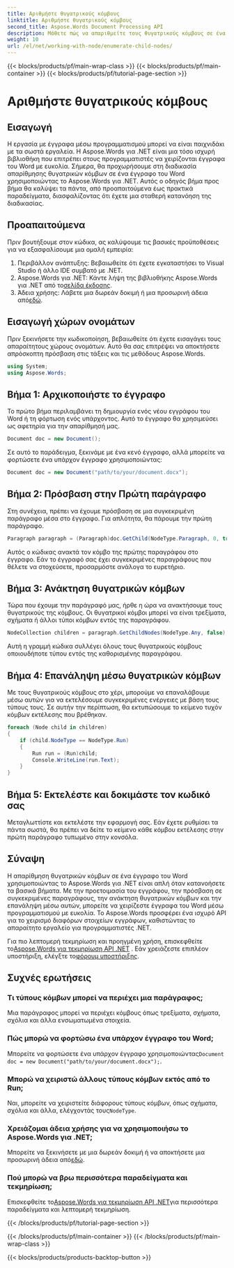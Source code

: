 ```yaml
---
title: Αριθμήστε θυγατρικούς κόμβους
linktitle: Αριθμήστε θυγατρικούς κόμβους
second_title: Aspose.Words Document Processing API
description: Μάθετε πώς να απαριθμείτε τους θυγατρικούς κόμβους σε ένα έγγραφο του Word χρησιμοποιώντας το Aspose.Words για .NET με αυτό το βήμα προς βήμα εκμάθηση.
weight: 10
url: /el/net/working-with-node/enumerate-child-nodes/
---
```


{{< blocks/products/pf/main-wrap-class >}}
{{< blocks/products/pf/main-container >}}
{{< blocks/products/pf/tutorial-page-section >}}

# Αριθμήστε θυγατρικούς κόμβους

## Εισαγωγή

Η εργασία με έγγραφα μέσω προγραμματισμού μπορεί να είναι παιχνιδάκι με τα σωστά εργαλεία. Η Aspose.Words για .NET είναι μια τόσο ισχυρή βιβλιοθήκη που επιτρέπει στους προγραμματιστές να χειρίζονται έγγραφα του Word με ευκολία. Σήμερα, θα προχωρήσουμε στη διαδικασία απαρίθμησης θυγατρικών κόμβων σε ένα έγγραφο του Word χρησιμοποιώντας το Aspose.Words για .NET. Αυτός ο οδηγός βήμα προς βήμα θα καλύψει τα πάντα, από προαπαιτούμενα έως πρακτικά παραδείγματα, διασφαλίζοντας ότι έχετε μια σταθερή κατανόηση της διαδικασίας.

## Προαπαιτούμενα

Πριν βουτήξουμε στον κώδικα, ας καλύψουμε τις βασικές προϋποθέσεις για να εξασφαλίσουμε μια ομαλή εμπειρία:

1. Περιβάλλον ανάπτυξης: Βεβαιωθείτε ότι έχετε εγκαταστήσει το Visual Studio ή άλλο IDE συμβατό με .NET.
2.  Aspose.Words για .NET: Κάντε λήψη της βιβλιοθήκης Aspose.Words για .NET από το[σελίδα έκδοσης](https://releases.aspose.com/words/net/).
3.  Άδεια χρήσης: Λάβετε μια δωρεάν δοκιμή ή μια προσωρινή άδεια από[εδώ](https://purchase.aspose.com/temporary-license/).

## Εισαγωγή χώρων ονομάτων

Πριν ξεκινήσετε την κωδικοποίηση, βεβαιωθείτε ότι έχετε εισαγάγει τους απαραίτητους χώρους ονομάτων. Αυτό θα σας επιτρέψει να αποκτήσετε απρόσκοπτη πρόσβαση στις τάξεις και τις μεθόδους Aspose.Words.

```csharp
using System;
using Aspose.Words;
```

## Βήμα 1: Αρχικοποιήστε το έγγραφο

Το πρώτο βήμα περιλαμβάνει τη δημιουργία ενός νέου εγγράφου του Word ή τη φόρτωση ενός υπάρχοντος. Αυτό το έγγραφο θα χρησιμεύσει ως αφετηρία για την απαρίθμησή μας.

```csharp
Document doc = new Document();
```

Σε αυτό το παράδειγμα, ξεκινάμε με ένα κενό έγγραφο, αλλά μπορείτε να φορτώσετε ένα υπάρχον έγγραφο χρησιμοποιώντας:

```csharp
Document doc = new Document("path/to/your/document.docx");
```

## Βήμα 2: Πρόσβαση στην Πρώτη παράγραφο

Στη συνέχεια, πρέπει να έχουμε πρόσβαση σε μια συγκεκριμένη παράγραφο μέσα στο έγγραφο. Για απλότητα, θα πάρουμε την πρώτη παράγραφο.

```csharp
Paragraph paragraph = (Paragraph)doc.GetChild(NodeType.Paragraph, 0, true);
```

Αυτός ο κώδικας ανακτά τον κόμβο της πρώτης παραγράφου στο έγγραφο. Εάν το έγγραφό σας έχει συγκεκριμένες παραγράφους που θέλετε να στοχεύσετε, προσαρμόστε ανάλογα το ευρετήριο.

## Βήμα 3: Ανάκτηση θυγατρικών κόμβων

Τώρα που έχουμε την παράγραφό μας, ήρθε η ώρα να ανακτήσουμε τους θυγατρικούς της κόμβους. Οι θυγατρικοί κόμβοι μπορεί να είναι τρεξίματα, σχήματα ή άλλοι τύποι κόμβων εντός της παραγράφου.

```csharp
NodeCollection children = paragraph.GetChildNodes(NodeType.Any, false);
```

Αυτή η γραμμή κώδικα συλλέγει όλους τους θυγατρικούς κόμβους οποιουδήποτε τύπου εντός της καθορισμένης παραγράφου.

## Βήμα 4: Επανάληψη μέσω θυγατρικών κόμβων

Με τους θυγατρικούς κόμβους στο χέρι, μπορούμε να επαναλάβουμε μέσω αυτών για να εκτελέσουμε συγκεκριμένες ενέργειες με βάση τους τύπους τους. Σε αυτήν την περίπτωση, θα εκτυπώσουμε το κείμενο τυχόν κόμβων εκτέλεσης που βρέθηκαν.

```csharp
foreach (Node child in children)
{
    if (child.NodeType == NodeType.Run)
    {
        Run run = (Run)child;
        Console.WriteLine(run.Text);
    }
}
```

## Βήμα 5: Εκτελέστε και δοκιμάστε τον κωδικό σας

Μεταγλωττίστε και εκτελέστε την εφαρμογή σας. Εάν έχετε ρυθμίσει τα πάντα σωστά, θα πρέπει να δείτε το κείμενο κάθε κόμβου εκτέλεσης στην πρώτη παράγραφο τυπωμένο στην κονσόλα.

## Σύναψη

Η απαρίθμηση θυγατρικών κόμβων σε ένα έγγραφο του Word χρησιμοποιώντας το Aspose.Words για .NET είναι απλή όταν κατανοήσετε τα βασικά βήματα. Με την προετοιμασία του εγγράφου, την πρόσβαση σε συγκεκριμένες παραγράφους, την ανάκτηση θυγατρικών κόμβων και την επανάληψη μέσω αυτών, μπορείτε να χειρίζεστε έγγραφα του Word μέσω προγραμματισμού με ευκολία. Το Aspose.Words προσφέρει ένα ισχυρό API για το χειρισμό διαφόρων στοιχείων εγγράφων, καθιστώντας το απαραίτητο εργαλείο για προγραμματιστές .NET.

 Για πιο λεπτομερή τεκμηρίωση και προηγμένη χρήση, επισκεφθείτε το[Aspose.Words για τεκμηρίωση API .NET](https://reference.aspose.com/words/net/) . Εάν χρειάζεστε επιπλέον υποστήριξη, ελέγξτε το[φόρουμ υποστήριξης](https://forum.aspose.com/c/words/8).

## Συχνές ερωτήσεις

### Τι τύπους κόμβων μπορεί να περιέχει μια παράγραφος;
Μια παράγραφος μπορεί να περιέχει κόμβους όπως τρεξίματα, σχήματα, σχόλια και άλλα ενσωματωμένα στοιχεία.

### Πώς μπορώ να φορτώσω ένα υπάρχον έγγραφο του Word;
 Μπορείτε να φορτώσετε ένα υπάρχον έγγραφο χρησιμοποιώντας`Document doc = new Document("path/to/your/document.docx");`.

### Μπορώ να χειριστώ άλλους τύπους κόμβων εκτός από το Run;
 Ναι, μπορείτε να χειριστείτε διάφορους τύπους κόμβων, όπως σχήματα, σχόλια και άλλα, ελέγχοντάς τους`NodeType`.

### Χρειάζομαι άδεια χρήσης για να χρησιμοποιήσω το Aspose.Words για .NET;
 Μπορείτε να ξεκινήσετε με μια δωρεάν δοκιμή ή να αποκτήσετε μια προσωρινή άδεια από[εδώ](https://purchase.aspose.com/temporary-license/).

### Πού μπορώ να βρω περισσότερα παραδείγματα και τεκμηρίωση;
 Επισκεφθείτε το[Aspose.Words για τεκμηρίωση API .NET](https://reference.aspose.com/words/net/)για περισσότερα παραδείγματα και λεπτομερή τεκμηρίωση.

{{< /blocks/products/pf/tutorial-page-section >}}

{{< /blocks/products/pf/main-container >}}
{{< /blocks/products/pf/main-wrap-class >}}

{{< blocks/products/products-backtop-button >}}
